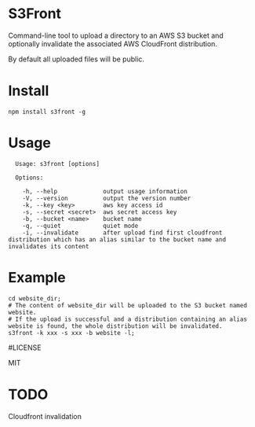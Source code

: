 S3Front
=======
Command-line tool to upload a directory to an AWS S3 bucket and optionally invalidate the associated AWS CloudFront distribution.

By default all uploaded files will be public.

# Install
```
npm install s3front -g
```

# Usage
```
  Usage: s3front [options]

  Options:

    -h, --help             output usage information
    -V, --version          output the version number
    -k, --key <key>        aws key access id
    -s, --secret <secret>  aws secret access key
    -b, --bucket <name>    bucket name
    -q, --quiet            quiet mode
    -i, --invalidate       after upload find first cloudfront distribution which has an alias similar to the bucket name and invalidates its content
```

# Example
```
cd website_dir;
# The content of website_dir will be uploaded to the S3 bucket named website.
# If the upload is successful and a distribution containing an alias website is found, the whole distribution will be invalidated.
s3front -k xxx -s xxx -b website -l;
```

#LICENSE

MIT

# TODO
Cloudfront invalidation
